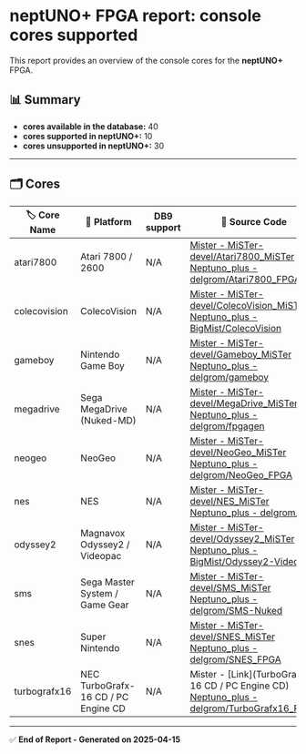# neptUNO+ FPGA report: console cores supported

This report provides an overview of the console cores for the **neptUNO+** FPGA.

## 📊 Summary

- **cores available in the database:** 40
- **cores supported in neptUNO+:** 10
- **cores unsupported in neptUNO+:** 30

---

## 🗂️ Cores

| 🏷️ **Core Name** | 📝 **Platform** | DB9 support | 🔗 **Source Code** | 🗂️ **Database** | 🗒️ **Notes** |
|-------------------|-----------------|-------------|--------------------|------------------|--------------|
| atari7800 | Atari 7800 / 2600 | N/A | [Mister - MiSTer-devel/Atari7800_MiSTer](https://github.com/MiSTer-devel/Atari7800_MiSTer)<br>[Neptuno_plus - delgrom/Atari7800_FPGA](https://github.com/delgrom/Atari7800_FPGA) | Official_Distribution_MiSTer |  |
| colecovision | ColecoVision | N/A | [Mister - MiSTer-devel/ColecoVision_MiSTer](https://github.com/MiSTer-devel/ColecoVision_MiSTer)<br>[Neptuno_plus - BigMist/ColecoVision](https://github.com/BigMist/ColecoVision) | Official_Distribution_MiSTer |  |
| gameboy | Nintendo Game Boy | N/A | [Mister - MiSTer-devel/Gameboy_MiSTer](https://github.com/MiSTer-devel/Gameboy_MiSTer)<br>[Neptuno_plus - delgrom/gameboy](https://github.com/delgrom/gameboy) | Official_Distribution_MiSTer |  |
| megadrive | Sega MegaDrive (Nuked-MD) | N/A | [Mister - MiSTer-devel/MegaDrive_MiSTer](https://github.com/MiSTer-devel/MegaDrive_MiSTer)<br>[Neptuno_plus - delgrom/fpgagen](https://github.com/delgrom/fpgagen) | Official_Distribution_MiSTer |  |
| neogeo | NeoGeo | N/A | [Mister - MiSTer-devel/NeoGeo_MiSTer](https://github.com/MiSTer-devel/NeoGeo_MiSTer)<br>[Neptuno_plus - delgrom/NeoGeo_FPGA](https://github.com/delgrom/NeoGeo_FPGA) | Official_Distribution_MiSTer |  |
| nes | NES | N/A | [Mister - MiSTer-devel/NES_MiSTer](https://github.com/MiSTer-devel/NES_MiSTer)<br>[Neptuno_plus - delgrom/nes](https://github.com/delgrom/nes) | Official_Distribution_MiSTer |  |
| odyssey2 | Magnavox Odyssey2 / Videopac | N/A | [Mister - MiSTer-devel/Odyssey2_MiSTer](https://github.com/MiSTer-devel/Odyssey2_MiSTer)<br>[Neptuno_plus - BigMist/Odyssey2-Videopac](https://github.com/BigMist/Odyssey2-Videopac) | Official_Distribution_MiSTer |  |
| sms | Sega Master System / Game Gear | N/A | [Mister - MiSTer-devel/SMS_MiSTer](https://github.com/MiSTer-devel/SMS_MiSTer)<br>[Neptuno_plus - delgrom/SMS-Nuked](https://github.com/delgrom/SMS-Nuked) | Official_Distribution_MiSTer |  |
| snes | Super Nintendo | N/A | [Mister - MiSTer-devel/SNES_MiSTer](https://github.com/MiSTer-devel/SNES_MiSTer)<br>[Neptuno_plus - delgrom/SNES_FPGA](https://github.com/delgrom/SNES_FPGA) | Official_Distribution_MiSTer |  |
| turbografx16 | NEC TurboGrafx-16 CD / PC Engine CD | N/A | Mister - [Link](TurboGrafx-16 CD / PC Engine CD)<br>[Neptuno_plus - delgrom/TurboGrafx16_FPGA](https://github.com/delgrom/TurboGrafx16_FPGA) | Official_Distribution_MiSTer |  |

---

✅ **End of Report - Generated on 2025-04-15**